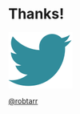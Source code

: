 
# Thanks!

![twitter](./images/Twitter.svg) <!-- .element style="margin: auto 1.5em;" -->

[@robtarr](http://twitter.com/robtarr)
